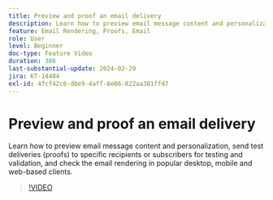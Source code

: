 ```yaml
---
title: Preview and proof an email delivery
description: Learn how to preview email message content and personalization, send test deliveries (proofs) to specific recipients or subscribers for testing and validation, and check the email rendering in popular desktop, mobile and web-based clients.
feature: Email Rendering, Proofs, Email
role: User
level: Beginner
doc-type: Feature Video
duration: 386
last-substantial-update: 2024-02-29
jira: KT-14404
exl-id: 4fcf42c6-d8e9-4aff-8e06-822aa381ffd7
---
```

# Preview and proof an email delivery

Learn how to preview email message content and personalization, send test deliveries (proofs) to specific recipients or subscribers for testing and validation, and check the email rendering in popular desktop, mobile and web-based clients.

>[!VIDEO](https://video.tv.adobe.com/v/3425862/?learn=on)
